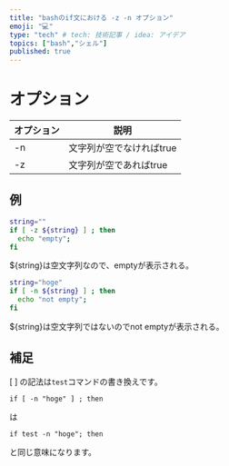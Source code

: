 ```yaml
---
title: "bashのif文における -z -n オプション"
emoji: "💻"
type: "tech" # tech: 技術記事 / idea: アイデア
topics: ["bash","シェル"]
published: true
---
```


# オプション

|  オプション  |  説明  |
| ---- | ---- |
|  -n  |  文字列が空でなければtrue  |
|  -z  |  文字列が空であればtrue  |


## 例

```bash
string=""
if [ -z ${string} ] ; then
  echo "empty";
fi
```
${string}は空文字列なので、emptyが表示される。

```bash
string="hoge"
if [ -n ${string} ] ; then
  echo "not empty";
fi
```
${string}は空文字列ではないのでnot emptyが表示される。

## 補足
[ ] の記法は`test`コマンドの書き換えです。

```
if [ -n "hoge" ] ; then
```
は
```
if test -n "hoge"; then
```
と同じ意味になります。